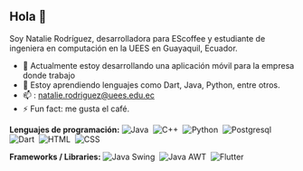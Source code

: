 ## Hola 👋

Soy Natalie Rodríguez, desarrolladora para EScoffee y estudiante de ingeniera en computación en la UEES en Guayaquil, Ecuador.

- 🔭 Actualmente estoy desarrollando una aplicación móvil para la empresa donde trabajo
- 🌱 Estoy aprendiendo lenguajes como Dart, Java, Python, entre otros.
- 📫 : natalie.rodriguez@uees.edu.ec
- ⚡ Fun fact: me gusta el café.


**Lenguajes de programación:**
![Java](https://img.shields.io/badge/-Java-05122A?style=flat&logo=Java&logoColor=FFA518)&nbsp;
![C++](https://img.shields.io/badge/-C++-05122A?style=flat&logo=C%2B%2B&logoColor=00599C)&nbsp;
![Python](https://img.shields.io/badge/-Python-05122A?style=flat&logo=python)&nbsp;
![Postgresql](https://img.shields.io/badge/-PostgreSQL-05122A?style=flat&logo=postgresql)&nbsp;
![Dart](https://img.shields.io/badge/-Dart-05122A?style=flat&logo=dart)&nbsp;
![HTML](https://img.shields.io/badge/-HTML-05122A?style=flat&logo=HTML5)&nbsp;
![CSS](https://img.shields.io/badge/-CSS-05122A?style=flat&logo=CSS3&logoColor=1572B6)&nbsp;

**Frameworks / Libraries:**
![Java Swing](https://img.shields.io/badge/-Java%20Swing-05122A?style=flat&logo=java)&nbsp;
![Java AWT](https://img.shields.io/badge/-Java%20AWT-05122A?style=flat&logo=java)&nbsp;
![Flutter](https://img.shields.io/badge/-Flutter-05122A?style=flat&logo=dart)&nbsp;
